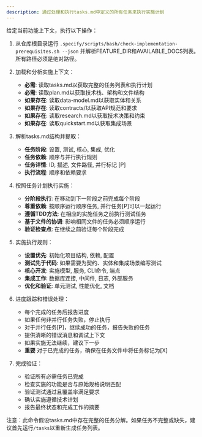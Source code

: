 ```yaml
---
description: 通过处理和执行tasks.md中定义的所有任务来执行实施计划
---
```


给定当前功能上下文，执行以下操作：

1. 从仓库根目录运行 `.specify/scripts/bash/check-implementation-prerequisites.sh --json` 并解析FEATURE_DIR和AVAILABLE_DOCS列表。所有路径必须是绝对路径。

2. 加载和分析实施上下文：
   - **必需**: 读取tasks.md以获取完整的任务列表和执行计划
   - **必需**: 读取plan.md以获取技术栈、架构和文件结构
   - **如果存在**: 读取data-model.md以获取实体和关系
   - **如果存在**: 读取contracts/以获取API规范和要求
   - **如果存在**: 读取research.md以获取技术决策和约束
   - **如果存在**: 读取quickstart.md以获取集成场景

3. 解析tasks.md结构并提取：
   - **任务阶段**: 设置, 测试, 核心, 集成, 优化
   - **任务依赖**: 顺序与并行执行规则
   - **任务详情**: ID, 描述, 文件路径, 并行标记 [P]
   - **执行流程**: 顺序和依赖要求

4. 按照任务计划执行实施：
   - **分阶段执行**: 在移动到下一阶段之前完成每个阶段
   - **尊重依赖**: 按顺序运行顺序任务, 并行任务[P]可以一起运行  
   - **遵循TDD方法**: 在相应的实施任务之前执行测试任务
   - **基于文件的协调**: 影响相同文件的任务必须顺序运行
   - **验证检查点**: 在继续之前验证每个阶段完成

5. 实施执行规则：
   - **设置优先**: 初始化项目结构, 依赖, 配置
   - **测试先于代码**: 如果需要为契约、实体和集成场景编写测试
   - **核心开发**: 实施模型, 服务, CLI命令, 端点
   - **集成工作**: 数据库连接, 中间件, 日志, 外部服务
   - **优化和验证**: 单元测试, 性能优化, 文档

6. 进度跟踪和错误处理：
   - 每个完成的任务后报告进度
   - 如果任何非并行任务失败，停止执行
   - 对于并行任务[P]，继续成功的任务，报告失败的任务
   - 提供清晰的错误消息和调试上下文
   - 如果实施无法继续，建议下一步
   - **重要** 对于已完成的任务，确保在任务文件中将任务标记为[X]

7. 完成验证：
   - 验证所有必需任务已完成
   - 检查实施的功能是否与原始规格说明匹配
   - 验证测试通过且覆盖率满足要求
   - 确认实施遵循技术计划
   - 报告最终状态和完成工作的摘要

注意：此命令假设tasks.md中存在完整的任务分解。如果任务不完整或缺失，建议首先运行`/tasks`以重新生成任务列表。
